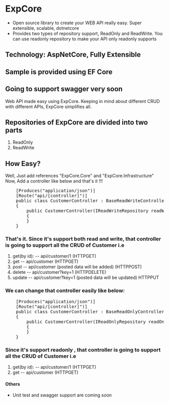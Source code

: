 # ExpCore 
- Open source library to create your WEB API really easy. Super extensible, scalable, dotnetcore
- Provides two types of repository support, ReadOnly and ReadWrite. You can use readonly repository to make your API only readonly supports

## Technology: AspNetCore, Fully Extensible
## Sample is provided using EF Core
## Going to support swagger very soon

Web API made easy using ExpCore. Keeping in mind about different CRUD with different APIs, ExpCore simplifies all.

## Repositories of ExpCore are divided into two parts

1. ReadOnly
2. ReadWrite

## How Easy?
Well, Just add references "ExpCore.Core" and "ExpCore.Infrastructure"
Now, Add a controller like below and that's it !!!

<pre>
    [Produces("application/json")]
    [Route("api/[controller]")]
    public class CustomerController : BaseReadWriteController&lt;Customer&gt;
    {
        public CustomerController(IReadWriteRepository<Customer> readWriteRepository) : base(readWriteRepository)
        {
        }
    }
</pre>

### That's it. Since it's support both read and write, that controller is going to support all the CRUD of Customer i.e
1. get(by id):  --    api/customer/1 (HTTPGET)
2. get          --    api/customer (HTTPGET)
2. post         --    api/customer (posted data will be added) (HTTPPOST)
2. delete       --    api/customer?key=1 (HTTPDELETE)
3. update       --    api/customer?key=1 (posted data will be updated) HTTPPUT

### We can change that controller easily like below:
<pre>
    [Produces("application/json")]
    [Route("api/[controller]")]
    public class CustomerController : BaseReadOnlyController&lt;Customer&gt;
    {
        public CustomerController(IReadOnlyRepository<Customer> readOnlyRepository) : base(readOnlyRepository)
        {
        }
    }
</pre>

### Since it's support readonly , that controller is going to support all the CRUD of Customer i.e
1. get(by id):  --    api/customer/1 (HTTPGET)
2. get          --    api/customer (HTTPGET)

#### Others
- Unit test and swagger support are coming soon
